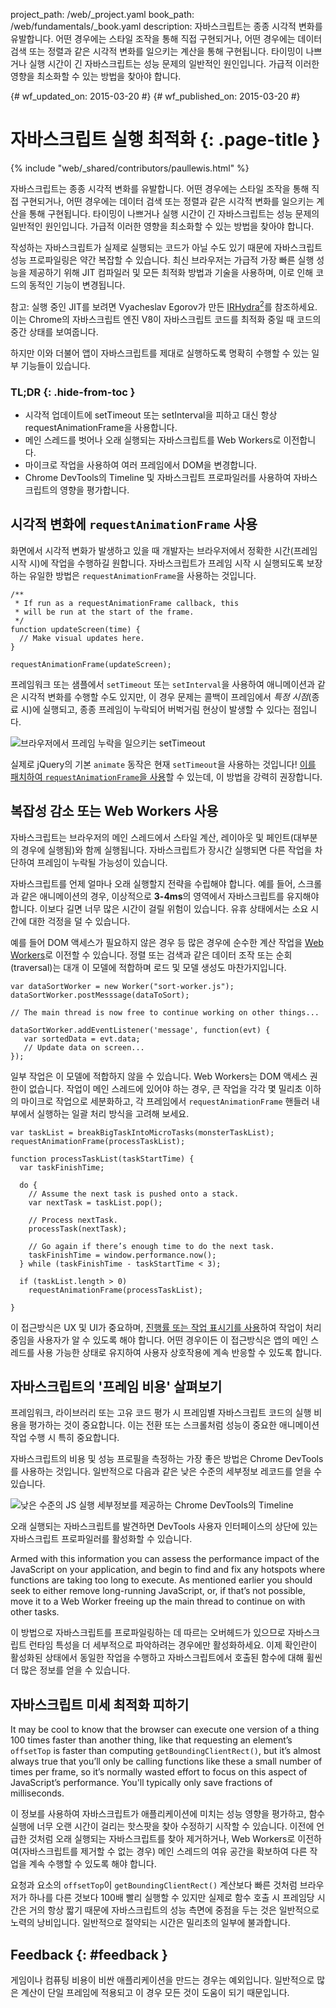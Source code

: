 project_path: /web/_project.yaml book_path: /web/fundamentals/_book.yaml description: 자바스크립트는 종종 시각적 변화를 유발합니다. 어떤 경우에는 스타일 조작을 통해 직접 구현되거나, 어떤 경우에는 데이터 검색 또는 정렬과 같은 시각적 변화를 일으키는 계산을 통해 구현됩니다. 타이밍이 나쁘거나 실행 시간이 긴 자바스크립트는 성능 문제의 일반적인 원인입니다. 가급적 이러한 영향을 최소화할 수 있는 방법을 찾아야 합니다.

{# wf_updated_on: 2015-03-20 #} {# wf_published_on: 2015-03-20 #}

# 자바스크립트 실행 최적화 {: .page-title }

{% include "web/_shared/contributors/paullewis.html" %}

자바스크립트는 종종 시각적 변화를 유발합니다. 어떤 경우에는 스타일 조작을 통해 직접 구현되거나, 어떤 경우에는 데이터 검색 또는 정렬과 같은 시각적 변화를 일으키는 계산을 통해 구현됩니다. 타이밍이 나쁘거나 실행 시간이 긴 자바스크립트는 성능 문제의 일반적인 원인입니다. 가급적 이러한 영향을 최소화할 수 있는 방법을 찾아야 합니다.

작성하는 자바스크립트가 실제로 실행되는 코드가 아닐 수도 있기 때문에 자바스크립트 성능 프로파일링은 약간 복잡할 수 있습니다. 최신 브라우저는 가급적 가장 빠른 실행 성능을 제공하기 위해 JIT 컴파일러 및 모든 최적화 방법과 기술을 사용하며, 이로 인해 코드의 동적인 기능이 변경됩니다.

참고: 실행 중인 JIT를 보려면 Vyacheslav Egorov가 만든 [IRHydra<sup>2</sup>](http://mrale.ph/irhydra/2/)를 참조하세요. 이는 Chrome의 자바스크립트 엔진 V8이 자바스크립트 코드를 최적화 중일 때 코드의 중간 상태를 보여줍니다.

하지만 이와 더불어 앱이 자바스크립트를 제대로 실행하도록 명확히 수행할 수 있는 일부 기능들이 있습니다.

### TL;DR {: .hide-from-toc }

* 시각적 업데이트에 setTimeout 또는 setInterval을 피하고 대신 항상 requestAnimationFrame을 사용합니다.
* 메인 스레드를 벗어나 오래 실행되는 자바스크립트를 Web Workers로 이전합니다.
* 마이크로 작업을 사용하여 여러 프레임에서 DOM을 변경합니다.
* Chrome DevTools의 Timeline 및 자바스크립트 프로파일러를 사용하여 자바스크립트의 영향을 평가합니다.

## 시각적 변화에 `requestAnimationFrame` 사용

화면에서 시각적 변화가 발생하고 있을 때 개발자는 브라우저에서 정확한 시간(프레임 시작 시)에 작업을 수행하길 원합니다. 자바스크립트가 프레임 시작 시 실행되도록 보장하는 유일한 방법은 `requestAnimationFrame`을 사용하는 것입니다.

    /**
     * If run as a requestAnimationFrame callback, this
     * will be run at the start of the frame.
     */
    function updateScreen(time) {
      // Make visual updates here.
    }
    
    requestAnimationFrame(updateScreen);
    

프레임워크 또는 샘플에서 `setTimeout` 또는 `setInterval`을 사용하여 애니메이션과 같은 시각적 변화를 수행할 수도 있지만, 이 경우 문제는 콜백이 프레임에서 *특정 시점*(종료 시)에 실행되고, 종종 프레임이 누락되어 버벅거림 현상이 발생할 수 있다는 점입니다.

<img src="images/optimize-javascript-execution/settimeout.jpg" alt="브라우저에서 프레임 누락을 일으키는 setTimeout" />

실제로 jQuery의 기본 `animate` 동작은 현재 `setTimeout`을 사용하는 것입니다! [이를 패치하여 `requestAnimationFrame`을 사용](https://github.com/gnarf/jquery-requestAnimationFrame)할 수 있는데, 이 방법을 강력히 권장합니다.

## 복잡성 감소 또는 Web Workers 사용

자바스크립트는 브라우저의 메인 스레드에서 스타일 계산, 레이아웃 및 페인트(대부분의 경우에 실행됨)와 함께 실행됩니다. 자바스크립트가 장시간 실행되면 다른 작업을 차단하여 프레임이 누락될 가능성이 있습니다.

자바스크립트를 언제 얼마나 오래 실행할지 전략을 수립해야 합니다. 예를 들어, 스크롤과 같은 애니메이션의 경우, 이상적으로 **3-4ms**의 영역에서 자바스크립트를 유지해야 합니다. 이보다 길면 너무 많은 시간이 걸릴 위험이 있습니다. 유휴 상태에서는 소요 시간에 대한 걱정을 덜 수 있습니다.

예를 들어 DOM 액세스가 필요하지 않은 경우 등 많은 경우에 순수한 계산 작업을 [Web Workers](https://developer.mozilla.org/en-US/docs/Web/API/Web_Workers_API/basic_usage)로 이전할 수 있습니다. 정렬 또는 검색과 같은 데이터 조작 또는 순회(traversal)는 대개 이 모델에 적합하며 로드 및 모델 생성도 마찬가지입니다.

    var dataSortWorker = new Worker("sort-worker.js");
    dataSortWorker.postMesssage(dataToSort);
    
    // The main thread is now free to continue working on other things...
    
    dataSortWorker.addEventListener('message', function(evt) {
       var sortedData = evt.data;
       // Update data on screen...
    });
    

일부 작업은 이 모델에 적합하지 않을 수 있습니다. Web Workers는 DOM 액세스 권한이 없습니다. 작업이 메인 스레드에 있어야 하는 경우, 큰 작업을 각각 몇 밀리초 이하의 마이크로 작업으로 세분화하고, 각 프레임에서 `requestAnimationFrame` 핸들러 내부에서 실행하는 일괄 처리 방식을 고려해 보세요.

    var taskList = breakBigTaskIntoMicroTasks(monsterTaskList);
    requestAnimationFrame(processTaskList);
    
    function processTaskList(taskStartTime) {
      var taskFinishTime;
    
      do {
        // Assume the next task is pushed onto a stack.
        var nextTask = taskList.pop();
    
        // Process nextTask.
        processTask(nextTask);
    
        // Go again if there’s enough time to do the next task.
        taskFinishTime = window.performance.now();
      } while (taskFinishTime - taskStartTime < 3);
    
      if (taskList.length > 0)
        requestAnimationFrame(processTaskList);
    
    }
    

이 접근방식은 UX 및 UI가 중요하며, [진행률 또는 작업 표시기를 사용](https://www.google.com/design/spec/components/progress-activity.html)하여 작업이 처리 중임을 사용자가 알 수 있도록 해야 합니다. 어떤 경우이든 이 접근방식은 앱의 메인 스레드를 사용 가능한 상태로 유지하여 사용자 상호작용에 계속 반응할 수 있도록 합니다.

## 자바스크립트의 '프레임 비용' 살펴보기

프레임워크, 라이브러리 또는 고유 코드 평가 시 프레임별 자바스크립트 코드의 실행 비용을 평가하는 것이 중요합니다. 이는 전환 또는 스크롤처럼 성능이 중요한 애니메이션 작업 수행 시 특히 중요합니다.

자바스크립트의 비용 및 성능 프로필을 측정하는 가장 좋은 방법은 Chrome DevTools를 사용하는 것입니다. 일반적으로 다음과 같은 낮은 수준의 세부정보 레코드를 얻을 수 있습니다.

<img src="images/optimize-javascript-execution/low-js-detail.png"
     alt="낮은 수준의 JS 실행 세부정보를 제공하는 Chrome DevTools의 Timeline" />

오래 실행되는 자바스크립트를 발견하면 DevTools 사용자 인터페이스의 상단에 있는 자바스크립트 프로파일러를 활성화할 수 있습니다.

Armed with this information you can assess the performance impact of the JavaScript on your application, and begin to find and fix any hotspots where functions are taking too long to execute. As mentioned earlier you should seek to either remove long-running JavaScript, or, if that’s not possible, move it to a Web Worker freeing up the main thread to continue on with other tasks.

이 방법으로 자바스크립트를 프로파일링하는 데 따르는 오버헤드가 있으므로 자바스크립트 런타임 특성을 더 세부적으로 파악하려는 경우에만 활성화하세요. 이제 확인란이 활성화된 상태에서 동일한 작업을 수행하고 자바스크립트에서 호출된 함수에 대해 휠씬 더 많은 정보를 얻을 수 있습니다.

## 자바스크립트 미세 최적화 피하기

It may be cool to know that the browser can execute one version of a thing 100 times faster than another thing, like that requesting an element’s `offsetTop` is faster than computing `getBoundingClientRect()`, but it’s almost always true that you’ll only be calling functions like these a small number of times per frame, so it’s normally wasted effort to focus on this aspect of JavaScript’s performance. You'll typically only save fractions of milliseconds.

이 정보를 사용하여 자바스크립트가 애플리케이션에 미치는 성능 영향을 평가하고, 함수 실행에 너무 오랜 시간이 걸리는 핫스팟을 찾아 수정하기 시작할 수 있습니다. 이전에 언급한 것처럼 오래 실행되는 자바스크립트를 찾아 제거하거나, Web Workers로 이전하여(자바스크립트를 제거할 수 없는 경우) 메인 스레드의 여유 공간을 확보하여 다른 작업을 계속 수행할 수 있도록 해야 합니다.

요청과 요소의 `offsetTop`이 `getBoundingClientRect()` 계산보다 빠른 것처럼 브라우저가 하나를 다른 것보다 100배 빨리 실행할 수 있지만 실제로 함수 호출 시 프레임당 시간은 거의 항상 짧기 때문에 자바스크립트의 성능 측면에 중점을 두는 것은 일반적으로 노력의 낭비입니다. 일반적으로 절약되는 시간은 밀리초의 일부에 불과합니다.

## Feedback {: #feedback }

게임이나 컴퓨팅 비용이 비싼 애플리케이션을 만드는 경우는 예외입니다. 일반적으로 많은 계산이 단일 프레임에 적용되고 이 경우 모든 것이 도움이 되기 때문입니다.